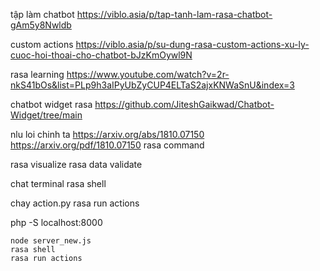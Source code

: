 tập làm chatbot
https://viblo.asia/p/tap-tanh-lam-rasa-chatbot-gAm5y8Nwldb

custom actions
https://viblo.asia/p/su-dung-rasa-custom-actions-xu-ly-cuoc-hoi-thoai-cho-chatbot-bJzKmOywl9N

rasa learning
https://www.youtube.com/watch?v=2r-nkS41bOs&list=PLp9h3aIPyUbZyCUP4ELTaS2ajxKNWaSnU&index=3

chatbot widget rasa
https://github.com/JiteshGaikwad/Chatbot-Widget/tree/main

nlu loi chinh ta
https://arxiv.org/abs/1810.07150
https://arxiv.org/pdf/1810.07150
rasa command

rasa visualize
rasa data validate

chat terminal
rasa shell

chay action.py
rasa run actions

php -S localhost:8000

```````````````
node server_new.js
rasa shell
rasa run actions
